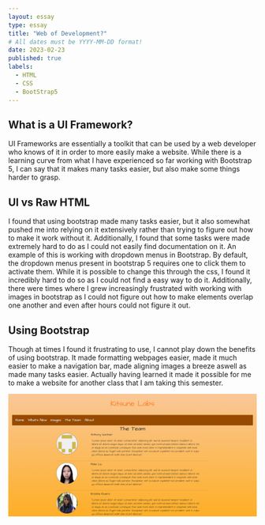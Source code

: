 ```yaml
---
layout: essay
type: essay
title: "Web of Development?"
# All dates must be YYYY-MM-DD format!
date: 2023-02-23
published: true
labels:
  - HTML
  - CSS
  - BootStrap5
---
```


## What is a UI Framework?

UI Frameworks are essentially a toolkit that can be used by a web developer who knows of it in order to more easily make a website. While there is a learning curve from
what I have experienced so far working with Bootstrap 5, I can say that it makes many tasks easier, but also make some things harder to grasp. 

## UI vs Raw HTML

I found that using bootstrap made many tasks easier, but it also somewhat pushed me into relying on it extensively rather than trying to figure out how to make it work without it.
Additionally, I found that some tasks were made extremely hard to do as I could not easily find documentation on it. An example of this is working with dropdown menus in Bootstrap.
By default, the dropdown menus present in bootstrap 5 requires one to click them to activate them. While it is possible to change this through the css, I found it incredibly hard to do so
as I could not find a easy way to do it. Additionally, there were times where I grew increasingly frustrated with working with images in bootstrap as I could not figure out how to make elements overlap
one another and even after hours could not figure it out. 

## Using Bootstrap

Though at times I found it frustrating to use, I cannot play down the benefits of using bootstrap. It made formatting webpages easier, made it much easier to make a navigation bar,
made aligning images a breeze aswell as made many tasks easier. Actually having learned it made it possible for me to make a website for another class that I am taking this semester.

<img src="../img/website.png">
